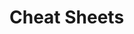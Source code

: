                                                                                                          
# Cheat Sheets           

   





